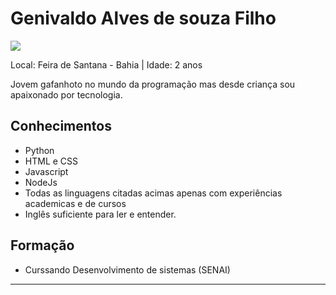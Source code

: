 # Genivaldo Alves de souza Filho

<img src="https://i.imgur.com/egP2hwx.jpg" />

Local: Feira de Santana - Bahia | Idade: 2 anos

Jovem gafanhoto no mundo da programação mas desde criança sou apaixonado por tecnologia.

## Conhecimentos

* Python 
* HTML e CSS
* Javascript 
* NodeJs
* Todas as linguagens citadas acimas apenas com experiências academicas e de cursos
* Inglês suficiente para ler e entender.

## Formação

* Curssando Desenvolvimento de sistemas (SENAI)

 

--- 
